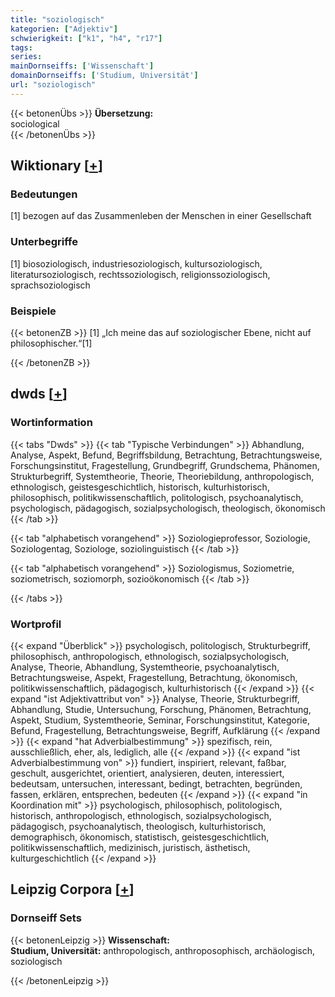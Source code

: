 ```yaml
---
title: "soziologisch"
kategorien: ["Adjektiv"]
schwierigkeit: ["k1", "h4", "r17"]
tags:
series:
mainDornseiffs: ['Wissenschaft']
domainDornseiffs: ['Studium, Universität']
url: "soziologisch"
---
```


{{< betonenÜbs >}}
**Übersetzung:**  
sociological  
{{< /betonenÜbs >}}

## Wiktionary [[+](https://de.wiktionary.org/wiki/soziologisch)]

### Bedeutungen
[1] bezogen auf das Zusammenleben der Menschen in einer Gesellschaft  

### Unterbegriffe
[1] biosoziologisch, industriesoziologisch, kultursoziologisch, literatursoziologisch, rechtssoziologisch, religionssoziologisch, sprachsoziologisch  

### Beispiele
{{< betonenZB >}}
[1] „Ich meine das auf soziologischer Ebene, nicht auf philosophischer.“[1]  

{{< /betonenZB >}}


## dwds [[+](https://www.dwds.de/wb/soziologisch)]

### Wortinformation
{{< tabs "Dwds" >}}
{{< tab "Typische Verbindungen" >}}
Abhandlung, Analyse, Aspekt, Befund, Begriffsbildung, Betrachtung, Betrachtungsweise, Forschungsinstitut, Fragestellung, Grundbegriff, Grundschema, Phänomen, Strukturbegriff, Systemtheorie, Theorie, Theoriebildung, anthropologisch, ethnologisch, geistesgeschichtlich, historisch, kulturhistorisch, philosophisch, politikwissenschaftlich, politologisch, psychoanalytisch, psychologisch, pädagogisch, sozialpsychologisch, theologisch, ökonomisch
{{< /tab >}}

{{< tab "alphabetisch vorangehend" >}}
Soziologieprofessor, Soziologie, Soziologentag, Soziologe, soziolinguistisch
{{< /tab >}}

{{< tab "alphabetisch vorangehend" >}}
Soziologismus, Soziometrie, soziometrisch, soziomorph, sozioökonomisch
{{< /tab >}}

{{< /tabs >}}

### Wortprofil
{{< expand "Überblick" >}} psychologisch, politologisch, Strukturbegriff, philosophisch, anthropologisch, ethnologisch, sozialpsychologisch, Analyse, Theorie, Abhandlung, Systemtheorie, psychoanalytisch, Betrachtungsweise, Aspekt, Fragestellung, Betrachtung, ökonomisch, politikwissenschaftlich, pädagogisch, kulturhistorisch {{< /expand >}}
{{< expand "ist Adjektivattribut von" >}} Analyse, Theorie, Strukturbegriff, Abhandlung, Studie, Untersuchung, Forschung, Phänomen, Betrachtung, Aspekt, Studium, Systemtheorie, Seminar, Forschungsinstitut, Kategorie, Befund, Fragestellung, Betrachtungsweise, Begriff, Aufklärung {{< /expand >}}
{{< expand "hat Adverbialbestimmung" >}} spezifisch, rein, ausschließlich, eher, als, lediglich, alle {{< /expand >}}
{{< expand "ist Adverbialbestimmung von" >}} fundiert, inspiriert, relevant, faßbar, geschult, ausgerichtet, orientiert, analysieren, deuten, interessiert, bedeutsam, untersuchen, interessant, bedingt, betrachten, begründen, fassen, erklären, entsprechen, bedeuten {{< /expand >}}
{{< expand "in Koordination mit" >}} psychologisch, philosophisch, politologisch, historisch, anthropologisch, ethnologisch, sozialpsychologisch, pädagogisch, psychoanalytisch, theologisch, kulturhistorisch, demographisch, ökonomisch, statistisch, geistesgeschichtlich, politikwissenschaftlich, medizinisch, juristisch, ästhetisch, kulturgeschichtlich {{< /expand >}}

## Leipzig Corpora [[+](https://corpora.uni-leipzig.de/en/res?word=soziologisch&corpusId=deu_newscrawl-public_2018)]

### Dornseiff Sets
{{< betonenLeipzig >}}
**Wissenschaft:**  
**Studium, Universität:** anthropologisch, anthroposophisch, archäologisch, soziologisch  

{{< /betonenLeipzig >}}
